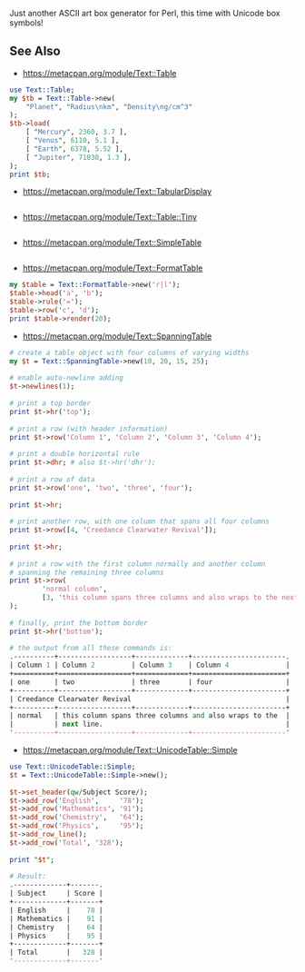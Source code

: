 Just another ASCII art box generator for Perl, this time with Unicode box symbols!

## See Also

* https://metacpan.org/module/Text::Table

```perl
use Text::Table;
my $tb = Text::Table->new(
    "Planet", "Radius\nkm", "Density\ng/cm^3"
);
$tb->load(
    [ "Mercury", 2360, 3.7 ],
    [ "Venus", 6110, 5.1 ],
    [ "Earth", 6378, 5.52 ],
    [ "Jupiter", 71030, 1.3 ],
);
print $tb;
```

* https://metacpan.org/module/Text::TabularDisplay

```perl

```

* https://metacpan.org/module/Text::Table::Tiny 

```perl

```

* https://metacpan.org/module/Text::SimpleTable

```perl

```

* https://metacpan.org/module/Text::FormatTable

```perl
my $table = Text::FormatTable->new('r|l');
$table->head('a', 'b');
$table->rule('=');
$table->row('c', 'd');
print $table->render(20);
```

* https://metacpan.org/module/Text::SpanningTable

```perl
# create a table object with four columns of varying widths
my $t = Text::SpanningTable->new(10, 20, 15, 25);
 
# enable auto-newline adding
$t->newlines(1);
 
# print a top border
print $t->hr('top');
 
# print a row (with header information)
print $t->row('Column 1', 'Column 2', 'Column 3', 'Column 4');
 
# print a double horizontal rule
print $t->dhr; # also $t->hr('dhr');
 
# print a row of data
print $t->row('one', 'two', 'three', 'four');
 
print $t->hr;
 
# print another row, with one column that spans all four columns
print $t->row([4, 'Creedance Clearwater Revival']);
 
print $t->hr;
 
# print a row with the first column normally and another column
# spanning the remaining three columns
print $t->row(
        'normal column',
        [3, 'this column spans three columns and also wraps to the next line.']
);
 
# finally, print the bottom border
print $t->hr('bottom');
 
# the output from all these commands is:
.----------+------------------+-------------+-----------------------.
| Column 1 | Column 2         | Column 3    | Column 4              |
+==========+==================+=============+=======================+
| one      | two              | three       | four                  |
+----------+------------------+-------------+-----------------------+
| Creedance Clearwater Revival                                      |
+----------+------------------+-------------+-----------------------+
| normal   | this column spans three columns and also wraps to the  |
|          | next line.                                             |
'----------+------------------+-------------+-----------------------'
```

* https://metacpan.org/module/Text::UnicodeTable::Simple

```perl
use Text::UnicodeTable::Simple;
$t = Text::UnicodeTable::Simple->new();
 
$t->set_header(qw/Subject Score/);
$t->add_row('English',     '78');
$t->add_row('Mathematics', '91');
$t->add_row('Chemistry',   '64');
$t->add_row('Physics',     '95');
$t->add_row_line();
$t->add_row('Total', '328');
 
print "$t";
 
# Result:
.-------------+-------.
| Subject     | Score |
+-------------+-------+
| English     |    78 |
| Mathematics |    91 |
| Chemistry   |    64 |
| Physics     |    95 |
+-------------+-------+
| Total       |   328 |
'-------------+-------'
```
